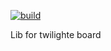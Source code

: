 [![build](https://github.com/orix-software/twillib/actions/workflows/main.yml/badge.svg?branch=master)](https://github.com/orix-software/twillib/actions/workflows/main.yml)

Lib for twilighte board